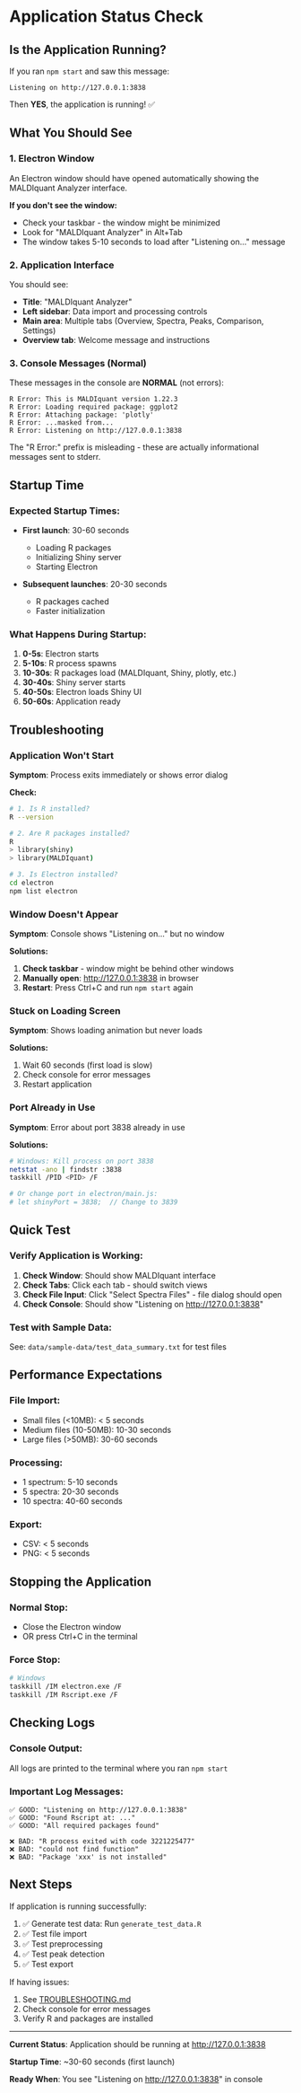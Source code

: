 # Application Status Check

## Is the Application Running?

If you ran `npm start` and saw this message:
```
Listening on http://127.0.0.1:3838
```

Then **YES**, the application is running! ✅

## What You Should See

### 1. Electron Window
An Electron window should have opened automatically showing the MALDIquant Analyzer interface.

**If you don't see the window:**
- Check your taskbar - the window might be minimized
- Look for "MALDIquant Analyzer" in Alt+Tab
- The window takes 5-10 seconds to load after "Listening on..." message

### 2. Application Interface
You should see:
- **Title**: "MALDIquant Analyzer"
- **Left sidebar**: Data import and processing controls
- **Main area**: Multiple tabs (Overview, Spectra, Peaks, Comparison, Settings)
- **Overview tab**: Welcome message and instructions

### 3. Console Messages (Normal)
These messages in the console are **NORMAL** (not errors):
```
R Error: This is MALDIquant version 1.22.3
R Error: Loading required package: ggplot2
R Error: Attaching package: 'plotly'
R Error: ...masked from...
R Error: Listening on http://127.0.0.1:3838
```

The "R Error:" prefix is misleading - these are actually informational messages sent to stderr.

## Startup Time

### Expected Startup Times:
- **First launch**: 30-60 seconds
  - Loading R packages
  - Initializing Shiny server
  - Starting Electron

- **Subsequent launches**: 20-30 seconds
  - R packages cached
  - Faster initialization

### What Happens During Startup:

1. **0-5s**: Electron starts
2. **5-10s**: R process spawns
3. **10-30s**: R packages load (MALDIquant, Shiny, plotly, etc.)
4. **30-40s**: Shiny server starts
5. **40-50s**: Electron loads Shiny UI
6. **50-60s**: Application ready

## Troubleshooting

### Application Won't Start

**Symptom**: Process exits immediately or shows error dialog

**Check:**
```bash
# 1. Is R installed?
R --version

# 2. Are R packages installed?
R
> library(shiny)
> library(MALDIquant)

# 3. Is Electron installed?
cd electron
npm list electron
```

### Window Doesn't Appear

**Symptom**: Console shows "Listening on..." but no window

**Solutions:**
1. **Check taskbar** - window might be behind other windows
2. **Manually open**: http://127.0.0.1:3838 in browser
3. **Restart**: Press Ctrl+C and run `npm start` again

### Stuck on Loading Screen

**Symptom**: Shows loading animation but never loads

**Solutions:**
1. Wait 60 seconds (first load is slow)
2. Check console for error messages
3. Restart application

### Port Already in Use

**Symptom**: Error about port 3838 already in use

**Solutions:**
```bash
# Windows: Kill process on port 3838
netstat -ano | findstr :3838
taskkill /PID <PID> /F

# Or change port in electron/main.js:
# let shinyPort = 3838;  // Change to 3839
```

## Quick Test

### Verify Application is Working:

1. **Check Window**: Should show MALDIquant interface
2. **Check Tabs**: Click each tab - should switch views
3. **Check File Input**: Click "Select Spectra Files" - file dialog should open
4. **Check Console**: Should show "Listening on http://127.0.0.1:3838"

### Test with Sample Data:

See: `data/sample-data/test_data_summary.txt` for test files

## Performance Expectations

### File Import:
- Small files (<10MB): < 5 seconds
- Medium files (10-50MB): 10-30 seconds
- Large files (>50MB): 30-60 seconds

### Processing:
- 1 spectrum: 5-10 seconds
- 5 spectra: 20-30 seconds
- 10 spectra: 40-60 seconds

### Export:
- CSV: < 5 seconds
- PNG: < 5 seconds

## Stopping the Application

### Normal Stop:
- Close the Electron window
- OR press Ctrl+C in the terminal

### Force Stop:
```bash
# Windows
taskkill /IM electron.exe /F
taskkill /IM Rscript.exe /F
```

## Checking Logs

### Console Output:
All logs are printed to the terminal where you ran `npm start`

### Important Log Messages:
```
✅ GOOD: "Listening on http://127.0.0.1:3838"
✅ GOOD: "Found Rscript at: ..."
✅ GOOD: "All required packages found"

❌ BAD: "R process exited with code 3221225477"
❌ BAD: "could not find function"
❌ BAD: "Package 'xxx' is not installed"
```

## Next Steps

If application is running successfully:
1. ✅ Generate test data: Run `generate_test_data.R`
2. ✅ Test file import
3. ✅ Test preprocessing
4. ✅ Test peak detection
5. ✅ Test export

If having issues:
1. See [TROUBLESHOOTING.md](TROUBLESHOOTING.md)
2. Check console for error messages
3. Verify R and packages are installed

---

**Current Status**: Application should be running at http://127.0.0.1:3838

**Startup Time**: ~30-60 seconds (first launch)

**Ready When**: You see "Listening on http://127.0.0.1:3838" in console
